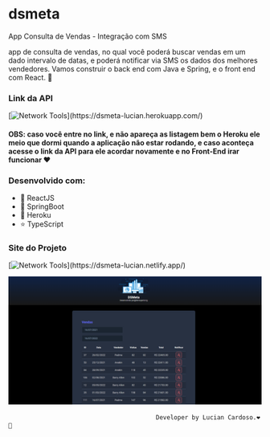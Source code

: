 # dsmeta
App Consulta de Vendas - Integração com SMS

app de consulta de vendas, no qual você poderá buscar vendas em um dado intervalo de datas, 
e poderá notificar via SMS os dados dos melhores vendedores. Vamos construir o back end com Java e Spring, 
e o front end com React. 🚀

### Link da API
[![Network Tools](https://img.shields.io/badge/🏀%20Heroku-API%20Link-000?)](https://dsmeta-lucian.herokuapp.com/)
#### OBS: caso você entre no link, e não apareça as listagem bem o Heroku ele meio que dormi quando a aplicação não estar rodando, e caso aconteça acesse o link da API para ele acordar novamente e no Front-End irar funcionar ❤️



### Desenvolvido com:
- :beginner:  ReactJS
- :beginner:  SpringBoot
- :basketball:  Heroku
- :star:  TypeScript

### Site do Projeto
[![Network Tools](https://img.shields.io/badge/🏀%20dsmeta-lucian%20Link-000?)](https://dsmeta-lucian.netlify.app/)

![Login](https://github.com/luciancardoso/dsmeta/blob/master/frontend.png)



                                             Developer by Lucian Cardoso.❤️🚀
